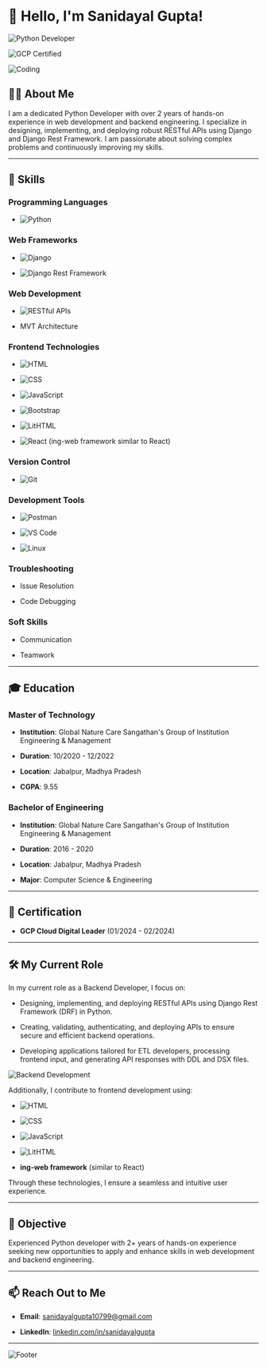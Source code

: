 # 👋 Hello, I'm Sanidayal Gupta!



![Python Developer](https://img.shields.io/badge/Python-Developer-brightgreen)

![GCP Certified](https://img.shields.io/badge/GCP-Cloud_Digital_Leader-blue)



![Coding](https://media.giphy.com/media/ZVik7pBtu9dNS/giphy.gif)



## 🧑‍💻 About Me

I am a dedicated Python Developer with over 2 years of hands-on experience in web development and backend engineering. I specialize in designing, implementing, and deploying robust RESTful APIs using Django and Django Rest Framework. I am passionate about solving complex problems and continuously improving my skills.



---



## 🔧 Skills



### Programming Languages

- ![Python](https://img.shields.io/badge/Python-3776AB?style=flat&logo=python&logoColor=white)



### Web Frameworks

- ![Django](https://img.shields.io/badge/Django-092E20?style=flat&logo=django&logoColor=white)

- ![Django Rest Framework](https://img.shields.io/badge/DRF-ff1709?style=flat&logo=django&logoColor=white)



### Web Development

- ![RESTful APIs](https://img.shields.io/badge/RESTful%20APIs-FF6F00?style=flat)

- MVT Architecture



### Frontend Technologies

- ![HTML](https://img.shields.io/badge/HTML5-E34F26?style=flat&logo=html5&logoColor=white)

- ![CSS](https://img.shields.io/badge/CSS3-1572B6?style=flat&logo=css3&logoColor=white)

- ![JavaScript](https://img.shields.io/badge/JavaScript-F7DF1E?style=flat&logo=javascript&logoColor=black)

- ![Bootstrap](https://img.shields.io/badge/Bootstrap-7952B3?style=flat&logo=bootstrap&logoColor=white)

- ![LitHTML](https://img.shields.io/badge/LitHTML-000000?style=flat&logo=lit&logoColor=white)

- ![React](https://img.shields.io/badge/React-61DAFB?style=flat&logo=react&logoColor=black) (ing-web framework similar to React)



### Version Control

- ![Git](https://img.shields.io/badge/Git-F05032?style=flat&logo=git&logoColor=white)



### Development Tools

- ![Postman](https://img.shields.io/badge/Postman-FF6C37?style=flat&logo=postman&logoColor=white)

- ![VS Code](https://img.shields.io/badge/VS%20Code-007ACC?style=flat&logo=visual-studio-code&logoColor=white)

- ![Linux](https://img.shields.io/badge/Linux-FCC624?style=flat&logo=linux&logoColor=black)



### Troubleshooting

- Issue Resolution

- Code Debugging



### Soft Skills

- Communication

- Teamwork



---



## 🎓 Education



### Master of Technology

- **Institution**: Global Nature Care Sangathan's Group of Institution Engineering & Management

- **Duration**: 10/2020 - 12/2022

- **Location**: Jabalpur, Madhya Pradesh

- **CGPA**: 9.55



### Bachelor of Engineering

- **Institution**: Global Nature Care Sangathan's Group of Institution Engineering & Management

- **Duration**: 2016 - 2020

- **Location**: Jabalpur, Madhya Pradesh

- **Major**: Computer Science & Engineering



---



## 📜 Certification

- **GCP Cloud Digital Leader** (01/2024 - 02/2024)



---



## 🛠️ My Current Role



In my current role as a Backend Developer, I focus on:

- Designing, implementing, and deploying RESTful APIs using Django Rest Framework (DRF) in Python.

- Creating, validating, authenticating, and deploying APIs to ensure secure and efficient backend operations.

- Developing applications tailored for ETL developers, processing frontend input, and generating API responses with DDL and DSX files.



![Backend Development](https://media.giphy.com/media/13HgwGsXF0aiGY/giphy.gif)



Additionally, I contribute to frontend development using:

- ![HTML](https://img.shields.io/badge/HTML5-E34F26?style=flat&logo=html5&logoColor=white)

- ![CSS](https://img.shields.io/badge/CSS3-1572B6?style=flat&logo=css3&logoColor=white)

- ![JavaScript](https://img.shields.io/badge/JavaScript-F7DF1E?style=flat&logo=javascript&logoColor=black)

- ![LitHTML](https://img.shields.io/badge/LitHTML-000000?style=flat&logo=lit&logoColor=white)

- **ing-web framework** (similar to React)



Through these technologies, I ensure a seamless and intuitive user experience.



---



## 🎯 Objective

Experienced Python developer with 2+ years of hands-on experience seeking new opportunities to apply and enhance skills in web development and backend engineering.



---



## 📫 Reach Out to Me

- **Email**: [sanidayalgupta10799@gmail.com](mailto:sanidayalgupta10799@gmail.com)

- **LinkedIn**: [linkedin.com/in/sanidayalgupta](https://www.linkedin.com/in/sanidayalgupta)



---



![Footer](https://media.giphy.com/media/26gslZT8g6BL9f75i/giphy.gif)
